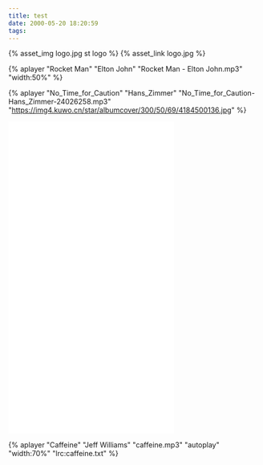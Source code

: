 ```yaml
---
title: test
date: 2000-05-20 18:20:59
tags:
---
```




{% asset_img logo.jpg st logo %}
{% asset_link logo.jpg %}

{% aplayer "Rocket Man" "Elton John" "Rocket Man - Elton John.mp3" "width:50%" %}

{% aplayer "No_Time_for_Caution" "Hans_Zimmer" "No_Time_for_Caution-Hans_Zimmer-24026258.mp3" "https://img4.kuwo.cn/star/albumcover/300/50/69/4184500136.jpg" %}

<iframe frameborder="no" border="0" marginwidth="0" marginheight="0" width=330 height=86 src="//music.163.com/outchain/player?type=2&id=26650576&auto=1&height=66"></iframe>

<iframe frameborder="no" border="0" marginwidth="0" marginheight="0" width=330 height=86 src="//music.163.com/outchain/player?type=2&id=150651&auto=1&height=66"></iframe>

<iframe frameborder="no" border="0" marginwidth="0" marginheight="0" width=330 height=450 src="//music.163.com/outchain/player?type=0&id=8428620650&auto=1&height=430"></iframe>

{% aplayer "Caffeine" "Jeff Williams" "caffeine.mp3" "autoplay" "width:70%" "lrc:caffeine.txt" %}




